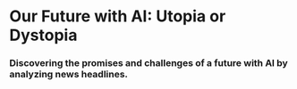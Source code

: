 # Our Future with AI: Utopia or Dystopia  
### Discovering the promises and challenges of a future with AI by analyzing news headlines.

